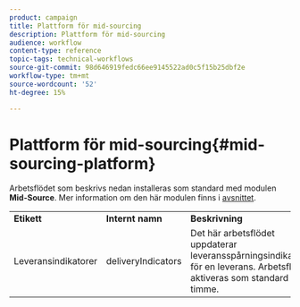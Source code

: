 ```yaml
---
product: campaign
title: Plattform för mid-sourcing
description: Plattform för mid-sourcing
audience: workflow
content-type: reference
topic-tags: technical-workflows
source-git-commit: 98d646919fedc66ee9145522ad0c5f15b25dbf2e
workflow-type: tm+mt
source-wordcount: '52'
ht-degree: 15%

---
```



# Plattform för mid-sourcing{#mid-sourcing-platform}

Arbetsflödet som beskrivs nedan installeras som standard med modulen **Mid-Source**. Mer information om den här modulen finns i [avsnittet](../../installation/using/mid-sourcing-deployment.md).

<table> 
 <tbody> 
  <tr> 
   <td> <strong>Etikett</strong><br /> </td> 
   <td> <strong>Internt namn</strong><br /> </td> 
   <td> <strong>Beskrivning</strong><br /> </td> 
  </tr> 
  <tr> 
   <td> <span class="uicontrol">Leveransindikatorer</span> <br /> </td> 
   <td> <span class="uicontrol">deliveryIndicators</span> <br /> </td> 
   <td> Det här arbetsflödet uppdaterar leveransspårningsindikatorer för en leverans. Arbetsflödet aktiveras som standard varje timme.<br /> </td> 
  </tr> 
 </tbody> 
</table>


